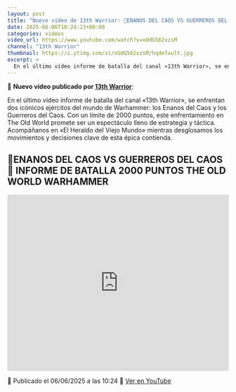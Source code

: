 ```yaml
---
layout: post
title: "Nuevo vídeo de 13th Warrior: 🎲ENANOS DEL CAOS VS GUERREROS DEL CAOS🎲 INFORME DE BATALLA 2000 PUNTOS THE OLD WORLD WARHAMMER"
date: 2025-06-06T10:24:23+00:00
categories: videos
video_url: https://www.youtube.com/watch?v=xUdG562vzsM
channel: "13th Warrior"
thumbnail: https://i.ytimg.com/vi/xUdG562vzsM/hqdefault.jpg
excerpt: >
  En el último vídeo informe de batalla del canal «13th Warrior», se enfrentan dos icónicos ejércitos del mundo de Warhammer: los Enanos del Caos y los Guerreros del Caos. Con un límite de 2000 puntos, este enfrentamiento en The Old World promete ser un espectáculo lleno de estrategia y táctica. Acompáñanos en «El Heraldo del Viejo Mundo» mientras desglosamos los movimientos y decisiones clave de esta épica contienda.
---
```


🎥 **Nuevo vídeo publicado por [13th Warrior](https://www.youtube.com/channel/UCYOhXS04iLg68Sro80yF_1w)**:

En el último vídeo informe de batalla del canal «13th Warrior», se enfrentan dos icónicos ejércitos del mundo de Warhammer: los Enanos del Caos y los Guerreros del Caos. Con un límite de 2000 puntos, este enfrentamiento en The Old World promete ser un espectáculo lleno de estrategia y táctica. Acompáñanos en «El Heraldo del Viejo Mundo» mientras desglosamos los movimientos y decisiones clave de esta épica contienda.

## 🎲ENANOS DEL CAOS VS GUERREROS DEL CAOS🎲 INFORME DE BATALLA 2000 PUNTOS THE OLD WORLD WARHAMMER

<iframe width="100%" height="400" src="https://www.youtube.com/embed/xUdG562vzsM" frameborder="0" allowfullscreen></iframe>

📅 Publicado el 06/06/2025 a las 10:24
🔗 [Ver en YouTube](https://www.youtube.com/watch?v=xUdG562vzsM)
